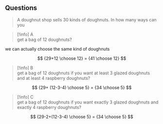 ## Questions

> A doughnut shop sells 30 kinds of doughnuts. In how many ways can you

> [!info] A  
> get a bag of 12 doughnuts?

we can actually choose the same kind of doughnuts

$$
{29+12 \choose 12} = {41 \choose 12}
$$

> [!info] B  
> get a bag of 12 doughnuts if you want at least 3 glazed doughnuts and at least 4 raspberry doughnuts?

$$
{29+ (12-3-4) \choose 5} = {34 \choose 5}
$$

> [!info] C  
> get a bag of 12 doughnuts if you want exactly 3 glazed doughnuts and exactly 4 raspberry doughnuts?

$$
{29-2+(12-3-4) \choose 5} = {34 \choose 5}
$$
